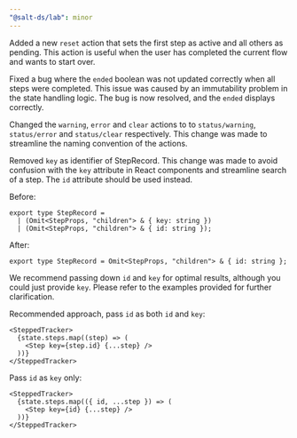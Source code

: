```yaml
---
"@salt-ds/lab": minor
---
```


Added a new `reset` action that sets the first step as active and all others as pending. This action is useful when the user has completed the current flow and wants to start over.

Fixed a bug where the `ended` boolean was not updated correctly when all steps were completed. This issue was caused by an immutability problem in the state handling logic. The bug is now resolved, and the `ended` displays correctly.

Changed the `warning`, `error` and `clear` actions to to `status/warning`, `status/error` and `status/clear` respectively. This change was made to streamline the naming convention of the actions.

Removed `key` as identifier of StepRecord. This change was made to avoid confusion with the `key` attribute in React components and streamline search of a step. The `id` attribute should be used instead.

Before:

```tsx
export type StepRecord =
  | (Omit<StepProps, "children"> & { key: string })
  | (Omit<StepProps, "children"> & { id: string });
```

After:

```tsx
export type StepRecord = Omit<StepProps, "children"> & { id: string };
```

We recommend passing down `id` and `key` for optimal results, although you could just provide `key`. Please refer to the examples provided for further clarification.

Recommended approach, pass `id` as both `id` and `key`:

```tsx
<SteppedTracker>
  {state.steps.map((step) => (
    <Step key={step.id} {...step} />
  ))}
</SteppedTracker>
```

Pass `id` as `key` only:

```tsx
<SteppedTracker>
  {state.steps.map(({ id, ...step }) => (
    <Step key={id} {...step} />
  ))}
</SteppedTracker>
```
